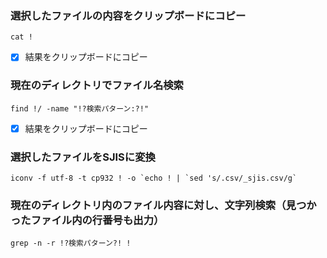 ### 選択したファイルの内容をクリップボードにコピー
```
cat !
```
- [x] 結果をクリップボードにコピー

### 現在のディレクトリでファイル名検索
```
find !/ -name "!?検索パターン:?!"
```
- [x] 結果をクリップボードにコピー

### 選択したファイルをSJISに変換
```
iconv -f utf-8 -t cp932 ! -o `echo ! | `sed 's/.csv/_sjis.csv/g`
```
### 現在のディレクトリ内のファイル内容に対し、文字列検索（見つかったファイル内の行番号も出力）
```
grep -n -r !?検索パターン?! !
```

